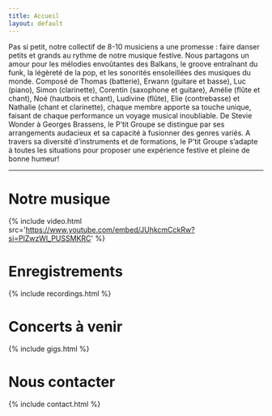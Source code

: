 ```yaml
---
title: Accueil
layout: default
---
```


Pas si petit, notre collectif de 8-10 musiciens a une promesse : faire danser petits et grands au rythme de notre musique festive. Nous partagons un amour pour les mélodies envoûtantes des Balkans, le groove entraînant du funk, la légèreté de la pop, et les sonorités ensoleillées des musiques du monde. Composé  de Thomas (batterie), Erwann (guitare et basse), Luc (piano), Simon (clarinette), Corentin (saxophone et guitare), Amélie (flûte et chant), Noé (hautbois et chant), Ludivine (flûte), Elie (contrebasse) et Nathalie (chant et clarinette), chaque membre apporte sa touche unique, faisant de chaque performance un voyage musical inoubliable. De Stevie Wonder à Georges Brassens, le P’tit Groupe se distingue par ses arrangements audacieux et sa capacité à fusionner des genres variés. A travers sa diversité d’instruments et de formations, le P’tit Groupe s’adapte à toutes les situations pour proposer une expérience festive et pleine de bonne humeur!

---

# Notre musique

{% include video.html src='https://www.youtube.com/embed/JUhkcmCckRw?si=PlZwzWl_PUSSMKRC' %}

# Enregistrements

{% include recordings.html %}

# Concerts à venir

{% include gigs.html %}

# Nous contacter

{% include contact.html %}
